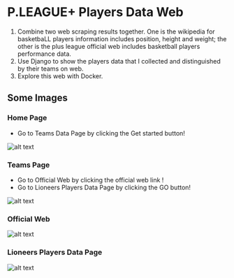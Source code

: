 # P.LEAGUE+ Players Data Web
1. Combine two web scraping results together. One is the wikipedia for basketbaLL players information includes position, height and weight; the other is the plus league official web includes basketball players performance data. 
2. Use Django to show the players data that I collected and distinguished by their teams on web. 
3. Explore this web with Docker. 

## Some Images
### Home Page
* Go to Teams Data Page by clicking the Get started button!

![alt text](https://github.com/jamesdai0717/basketball/blob/main/images/home_page.PNG?raw=true)
### Teams Page
* Go to Official Web by clicking the official web link !
* Go to Lioneers Players Data Page by clicking the GO button!

![alt text](https://github.com/jamesdai0717/basketball/blob/main/images/team_page.PNG?raw=true)
### Official Web
![alt text](https://github.com/jamesdai0717/basketball/blob/main/images/lion_official.PNG?raw=true)
### Lioneers Players Data Page
![alt text](https://github.com/jamesdai0717/basketball/blob/main/images/lion.PNG?raw=true)
